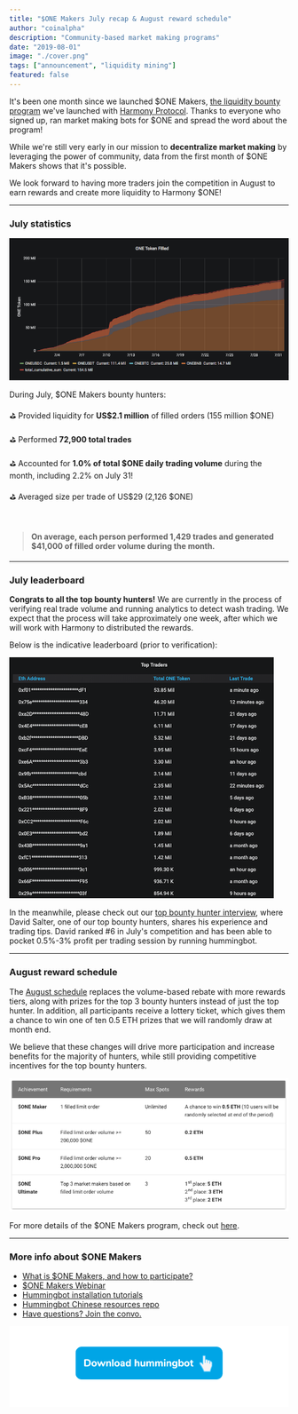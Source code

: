 ```yaml
---
title: "$ONE Makers July recap & August reward schedule"
author: "coinalpha"
description: "Community-based market making programs"
date: "2019-08-01"
image: "./cover.png"
tags: ["announcement", "liquidity mining"]
featured: false
---
```

It's been one month since we launched $ONE Makers, [the liquidity bounty program](/blog/2019-06-introducing-liquidity-bounties-harmony/) we've launched with [Harmony Protocol](https://harmony.one/). Thanks to everyone who signed up, ran market making bots for $ONE and spread the word about the program!

While we're still very early in our mission to **decentralize market making** by leveraging the power of community, data from the first month of $ONE Makers shows that it's possible.

We look forward to having more traders join the competition in August to earn rewards and create more liquidity to Harmony $ONE!  

---
### July statistics
 
![July $ONE Makers filled order volume](ov.png)

During July, $ONE Makers bounty hunters:

⛳️️️️️️️️ Provided liquidity for **US$2.1 million** of filled orders (155 million $ONE)

⛳️ Performed **72,900 total trades**

⛳️ Accounted for **1.0% of total $ONE daily trading volume** during the month, including 2.2% on July 31!

⛳️ Averaged size per trade of US$29 (2,126 $ONE)

<br />

> #### On average, each person performed 1,429 trades and generated $41,000 of filled order volume during the month.

---
### July leaderboard

**Congrats to all the top bounty hunters!** We are currently in the process of verifying real trade volume and running analytics to detect wash trading. We expect that the process will take approximately one week, after which we will work with Harmony to distributed the rewards.

Below is the indicative leaderboard (prior to verification):

![July $ONE Makers leaderboard](leader.png)

In the meanwhile, please check out our [top bounty hunter interview](/blog/2019-07-top-bounty-hunter-interview1/), where David Salter, one of our top bounty hunters, shares his experience and trading tips. David ranked #6 in July's competition and has been able to pocket 0.5%-3% profit per trading session by running hummingbot. 

---
### August reward schedule

The [August schedule](https://docs.hummingbot.io/bounties/active/harmony/#august-2019) replaces the volume-based rebate with more rewards tiers, along with prizes for the top 3 bounty hunters instead of just the top hunter. In addition, all participants receive a lottery ticket, which gives them a chance to win one of ten 0.5 ETH prizes that we will randomly draw at month end.

We believe that these changes will drive more participation and increase benefits for the majority of hunters, while still providing competitive incentives for the top bounty hunters.

![August $ONE Makers rewards schedule](aug.png)

For more details of the $ONE Makers program, check out [here](https://docs.hummingbot.io/bounties/active/harmony/).  

---
### More info about $ONE Makers

- [What is $ONE Makers, and how to participate?](https://docs.hummingbot.io/bounties/active/harmony/) 
- [$ONE Makers Webinar](https://youtu.be/m2LFEr9CVX8)
- [Hummingbot installation tutorials](https://www.youtube.com/watch?v=LX57Q26LZcw&list=PLDwlNkL_4MMczSzZiomX5wFFuF40z-KLl)
- [Hummingbot Chinese resources repo](https://github.com/CoinAlpha/hummingbot_chinese/tree/master/Harmony)
- [Have questions? Join the convo.](https://discord.hummingbot.io)

[![](btn.png)](https://github.com/coinalpha/hummingbot)